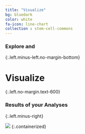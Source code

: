 ```yaml
---
title: "Visualize"
bg: bluedark
color: white
fa-icon: line-chart
collection : stem-cell-commons
---
```


### Explore and
{:.left.minus-left.no-margin-bottom}

# Visualize
{:.left.no-margin.text-600}

### Results of your Analyses
{:.left.minus-right}

<img src="{{ 'img/screen-visualize.jpg' | relative_url }}" />
{:.containerized}